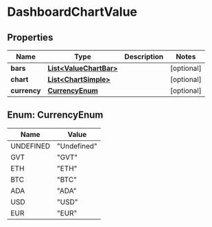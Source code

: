 
# DashboardChartValue

## Properties
Name | Type | Description | Notes
------------ | ------------- | ------------- | -------------
**bars** | [**List&lt;ValueChartBar&gt;**](ValueChartBar.md) |  |  [optional]
**chart** | [**List&lt;ChartSimple&gt;**](ChartSimple.md) |  |  [optional]
**currency** | [**CurrencyEnum**](#CurrencyEnum) |  |  [optional]


<a name="CurrencyEnum"></a>
## Enum: CurrencyEnum
Name | Value
---- | -----
UNDEFINED | &quot;Undefined&quot;
GVT | &quot;GVT&quot;
ETH | &quot;ETH&quot;
BTC | &quot;BTC&quot;
ADA | &quot;ADA&quot;
USD | &quot;USD&quot;
EUR | &quot;EUR&quot;



